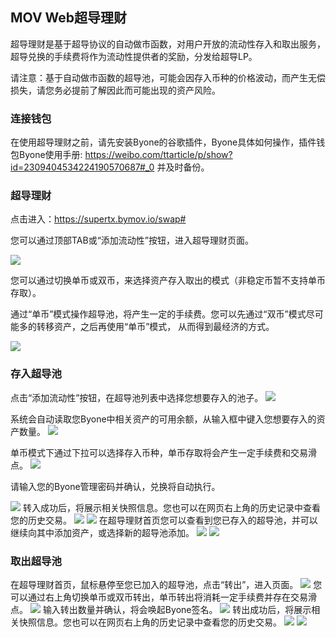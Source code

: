 ## MOV Web超导理财

超导理财是基于超导协议的自动做市函数，对用户开放的流动性存入和取出服务，超导兑换的手续费将作为流动性提供者的奖励，分发给超导LP。

请注意：基于自动做市函数的超导池，可能会因存入币种的价格波动，而产生无偿损失，请您务必提前了解因此而可能出现的资产风险。

### 连接钱包

在使用超导理财之前，请先安装Byone的谷歌插件，Byone具体如何操作，插件钱包Byone使用手册: https://weibo.com/ttarticle/p/show?id=2309404534224190570687#_0 并及时备份。

###  超导理财

点击进入：https://supertx.bymov.io/swap#

您可以通过顶部TAB或“添加流动性”按钮，进入超导理财页面。

![](../images/web/web-supertx-liq1.png)

您可以通过切换单币或双币，来选择资产存入取出的模式（非稳定币暂不支持单币存取）。

通过“单币”模式操作超导池，将产生一定的手续费。您可以先通过“双币”模式尽可能多的转移资产，之后再使用“单币”模式， 从而得到最经济的方式。

![](../images/web/web-supertx-liq2.png)

### 存入超导池

点击“添加流动性”按钮，在超导池列表中选择您想要存入的池子。
![](../images/web/web-supertx-liq3.png)

系统会自动读取您Byone中相关资产的可用余额，从输入框中键入您想要存入的资产数量。
![](../images/web/web-supertx-liq4.png)

单币模式下通过下拉可以选择存入币种，单币存取将会产生一定手续费和交易滑点。
![](../images/web/web-supertx-liq5.png)

请输入您的Byone管理密码并确认，兑换将自动执行。

![](../images/web/web-supertx-liq6.png)
转入成功后，将展示相关快照信息。您也可以在网页右上角的历史记录中查看您的历史交易。
![](../images/web/web-supertx-liq7.png)
![](../images/web/web-supertx-liq8.png)
在超导理财首页您可以查看到您已存入的超导池，并可以继续向其中添加资产，或选择新的超导池添加。
![](../images/web/web-supertx-liq9.png)
![](../images/web/web-supertx-liq10.png)

### 取出超导池

在超导理财首页，鼠标悬停至您已加入的超导池，点击“转出”，进入页面。
![](../images/web/web-supertx-liq11.png)
您可以通过右上角切换单币或双币转出，单币转出将消耗一定手续费并存在交易滑点。
![](../images/web/web-supertx-liq12.png)
输入转出数量并确认，将会唤起Byone签名。
![](../images/web/web-supertx-liq13.png)
转出成功后，将展示相关快照信息。您也可以在网页右上角的历史记录中查看您的历史交易。
![](../images/web/web-supertx-liq14.png)
![](../images/web/web-supertx-liq15.png)